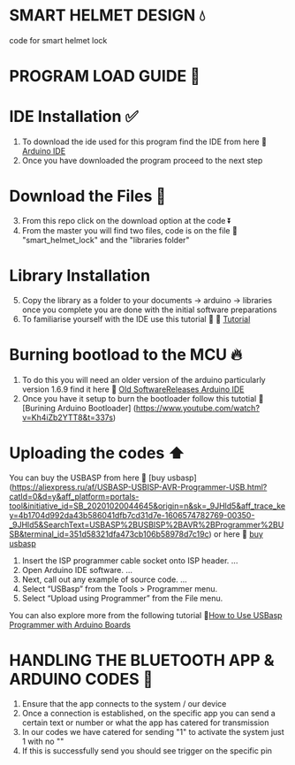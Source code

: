 # SMART HELMET DESIGN :droplet:
code for smart helmet lock

# PROGRAM LOAD GUIDE :hammer:

# IDE Installation :white_check_mark:
1) To download the ide used for this program find the IDE from here :link: [Arduino IDE](https://www.arduino.cc/en/software) 
2) Once you have downloaded the program proceed to the next step

# Download the Files :arrow_down_small:
3) From this repo click on the download option at the code :arrow_double_down: 
4) From the master you will find two files, code is on the file :file_folder: "smart_helmet_lock" and the "libraries folder"

# Library Installation
5) Copy the library as a folder to your documents -> arduino -> libraries once you complete you are done with the initial software preparations 
6) To familiarise yourself with the IDE use this tutorial :high_brightness: :link: [Tutorial](https://www.youtube.com/watch?v=nL34zDTPkcs&t=3s) 

# Burning bootload to the MCU :fire:
1) To do this you will need an older version of the arduino particularly version 1.6.9 find it here :link: [Old SoftwareReleases Arduino IDE](https://www.arduino.cc/en/main/OldSoftwareReleases)
2) Once you have it setup to burn the bootloader follow this tutotial :link: [Burining Arduino Bootloader] (https://www.youtube.com/watch?v=Kh4iZb2YTT8&t=337s) 

# Uploading the codes  :arrow_up:

You can buy the USBASP from here :link: [buy usbasp] (https://aliexpress.ru/af/USBASP-USBISP-AVR-Programmer-USB.html?catId=0&d=y&aff_platform=portals-tool&initiative_id=SB_20201020044645&origin=n&sk=_9JHld5&aff_trace_key=4b1704d992da43b586041dfb7cd31d7e-1606574782769-00350-_9JHld5&SearchText=USBASP%2BUSBISP%2BAVR%2BProgrammer%2BUSB&terminal_id=351d58321dfa473cb106b58978d7c19c)
or here 
 :link: [buy usbasp](https://aliexpress.ru/item/32649685244.html?spm=a2g0o.productlist.0.0.22e26eaf2mIeLt&algo_pvid=b6506204-320d-4244-9d76-c7a1c32c5ee5&algo_expid=b6506204-320d-4244-9d76-c7a1c32c5ee5-16&btsid=0b8b036a16065747853274219e2939&ws_ab_test=searchweb0_0,searchweb201602_,searchweb201603_)

1) Insert the ISP programmer cable socket onto ISP header. ...
2) Open Arduino IDE software. ...
3) Next, call out any example of source code. ...
4) Select “USBasp” from the Tools > Programmer menu.
5) Select “Upload using Programmer” from the File menu.

You can also explore more from the following tutorial :link:[How to Use USBasp Programmer with Arduino Boards](https://www.youtube.com/watch?v=ToKerwRR-70)

# HANDLING THE BLUETOOTH APP & ARDUINO CODES :hammer:
1) Ensure that the app connects to the system / our device
2) Once a connection is established, on the specific app you can send a certain text or number or what the app has catered for transmission
3) In our codes we have catered for sending "1" to activate the system just 1 with no "" 
4) If this is successfully send you should see trigger on the specific pin

